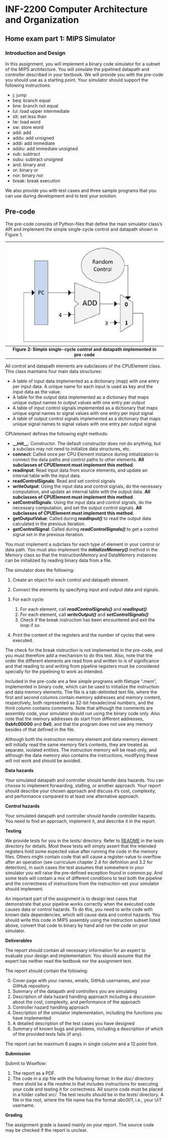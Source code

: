 # INF-2200 Computer Architecture and Organization

## Home exam part 1: MIPS Simulator

### Introduction and Design

In this assignment, you will implement a binary code simulator for a subset of the MIPS architecture. You will simulate the pipelined datapath and controller described in your textbook. We will provide you with the pre-code you should use as a starting point. Your simulator should support the following instructions:
- j: jump
- beq: branch equal
- bne: branch not equal
- lui: load upper intermediate
- slt: set less than
- lw: load word
- sw: store word
- add: add
- addu: add unsigned
- addi: add immediate
- addiu: add immediate unsigned
- sub: subtract
- subu: subtract unsigned
- and: binary and
- or: binary or
- nor: binary nor
- break: break execution

We also provide you with test cases and three sample programs that you can use during development and to test your solution. 

## Pre-code

The pre-code consists of Python-files that define the main simulator class’s API and implement the simple single-cycle control and datapath shown in Figure 1.

|![](assets/adder_flow.png) |
|:--:|
| **Figure 2: Simple single-cycle control and datapath implemented in pre-code** |

All control and datapath elements are subclasses of the CPUElement class. This class maintains four main data structures: 

-   A table of input data implemented as a dictionary (map) with one entry per input data. A unique name for each input is used as key and the input data as the value.
-   A table for the output data implemented as a dictionary that maps unique output names to output values with one entry per output
-   A table of input control signals implemented as a dictionary that maps unique signal names to signal values with one entry per input signal
-   A table of output control signals implemented as a dictionary that maps unique signal names to signal values with one entry per output signal


CPUelement defines the following eight methods:

-   **\_\_init\_\_**: Constructor. The default constructor does not do anything, but a subclass may not need to initialize data structures, etc.
-   **connect**: Called once per CPU Element instance during initialization to connect the data paths and control paths to other elements. **All subclasses of CPUElement must implement this method**.
-   **readinput**: Read input data from source elements, and update an internal table with the input data.
-   **readControlSignals**: Read and set control signals
-   **writeOutput**: Using the input data and control signals, do the necessary computation, and update an internal table with the output data. **All subclasses of CPUElement must implement this method**.
-   **setControlSignals**: Using the input data and control signals, do the necessary computation, and set the output control signals. **All subclasses of CPUElement must implement this method**.
-   **getOutputValue**: Called during ***readInput()*** to read the output data calculated in the previous iteration.
-   **getControlSignal**: Called during ***readControlSignals()*** to get a control signal set in the previous iteration.

You must implement a subclass for each type of element in your control or data path. You must also implement the ***initializeMemory()*** method in the Memory class so that the InstructionMemory and DataMemory instances can be initialized by reading binary data from a file. 

The simulator does the following:

1.  Create an object for each control and datapath element.
2.  Connect the elements by specifying input and output data and signals.
3.  For each cycle:

    1.  For each element, call ***readControlSignals()*** and ***readInput()***
    2.  For each element, call ***writeOutput()*** and ***setControlSignals()***
    3.  Check if the break instruction has been encountered and exit the loop if so.

4.  Print the content of the registers and the number of cycles that were executed.

The check for the break nistruction is not implemented in the pre-code, and you must therefore add a mechanism to do this test. Also, note that the order the different elements are read from and written to is of significance and that reading to and writing from pipeline registers must be considered specially for the pipelining to work as intended. 

Included in the pre-code are a few simple programs with filetype “.mem”, implemented in binary code, which can be used to initialize the instruction and data memory elements. The file is a tab-delimited text file, where the first and second columns contain memory addresses and memory content, respectively, both represented as 32-bit hexadecimal numbers, and the third column contains comments. Note that although the comments are assembly code, your simulator should run using the binary code only. Also note that the memory addresses do start from different addresses, **0xbfc00000** and **0x0**, and that the program does not use any memory besides of that defined in the file. 

Although both the instruction memory element and data memory element will initially read the same memory file’s contents, they are treated as separate, isolated entities. The instruction memory will be read-only, and although the data memory also contains the instructions, modifying these will not work and should be avoided.

**Data hazards**

Your simulated datapath and controller should handle data hazards. You can choose to implement forwarding, stalling, or another approach. Your report should describe your chosen approach and discuss it’s cost, complexity, and performance compared to at least one alternative approach.

**Control hazards**

Your simulated datapath and controller should handle controller hazards. You need to find an approach, implement it, and describe it in the report.

**Testing**

We provide tests for you in the *tests/* directory. Refer to [README](tests/README.md) in the tests directory for details. Most these tests will simply assert that the intended registers hold some expected value after running the code in the memory files. Others might contain code that will cause a register-value to overflow after an operation (see curriculum chapter 2.4 for definition and 3.2 for detection), in such cases the test assumes that somewhere in your simulator you will raise the pre-defined exception found in common.py. And some tests will contain a mix of different conditions to test both the pipeline and the correctness of instructions from the instruction-set your simulator should implement. 

An important part of the assignment is to design test cases that demonstrate that your pipeline works correctly when the executed code causes data or control hazards. To do this, you need to write code with known data dependencies, which will cause data and control hazards. You should write this code in MIPS assembly using the instruction subset listed above, convert that code to binary by hand and run the code on your simulator.

**Deliverables**

The report should contain all necessary information for an expert to evaluate your design and implementation. You should assume that the expert has neither read the textbook nor the assignment text. 

The report should contain the following:

0. Cover page with your names, emails, GitHub usernames, and your GitHub repository
1.  Summary of the datapath and controllers you are simulating
2.  Description of data hazard handling approach including a discussion about the cost, complexity, and performance of the approach
3.  Controller hazard handling approach
4.  Description of the simulator implementation, including the functions you have implemented
5.  A detailed description of the test cases you have designed
6.  Summary of known bugs and problems, including a description of which of the provided tests fails (if any).

The report can be maximum 6 pages in single column and a 12 point font.

**Submission**

Submit to Wiseflow:
1. The report as a PDF.
2. The code in a zip file with the following format: In the *doc/* directory there shold be a file *readme.tx* that includes instructions for executing your code and testing it for correctness. All source code must be placed in a folder called *src/*. The test results should be in the *tests*/ directory. A file in the root, where the file name has the format *abc001*, i.e., your UiT username. 

**Grading**

The assignment grade is based mainly on your report. The source code may be checked if the report is unclear.
